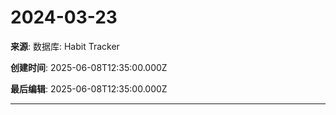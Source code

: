 # 2024-03-23

**来源**: 数据库: Habit Tracker

**创建时间**: 2025-06-08T12:35:00.000Z

**最后编辑**: 2025-06-08T12:35:00.000Z

---

